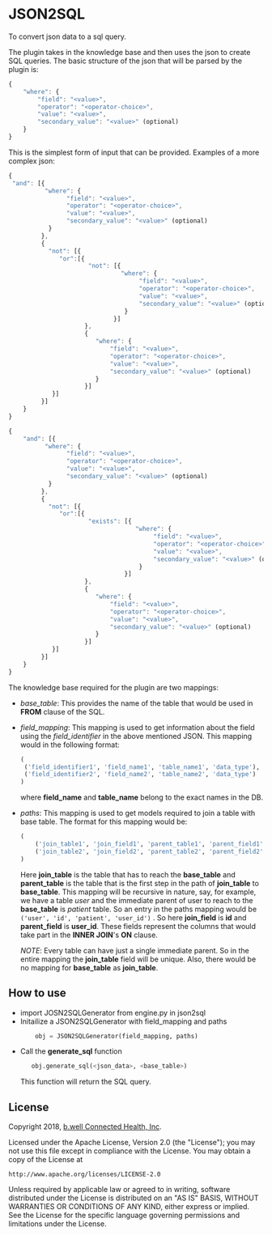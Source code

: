 # JSON2SQL

To convert json data to a sql query.

The plugin takes in the knowledge base and then uses the json to create SQL queries. The basic structure of the json that will be parsed by the plugin is:

```javascript
{
    "where": {
        "field": "<value>",
        "operator": "<operator-choice>",
        "value": "<value>",
        "secondary_value": "<value>" (optional)
    }
}
```

This is the simplest form of input that can be provided. Examples of a more complex json:

```javascript
{
 "and": [{
          "where": {
                "field": "<value>",
                "operator": "<operator-choice>",
                "value": "<value>",
                "secondary_value": "<value>" (optional)
           }
         },
         {
           "not": [{
              "or":[{
                      "not": [{                                         
                               "where": {
                                    "field": "<value>",
                                    "operator": "<operator-choice>",
                                    "value": "<value>",
                                    "secondary_value": "<value>" (optional)
                                }
                             }]
                     },
                     {
                        "where": {
                            "field": "<value>",
                            "operator": "<operator-choice>",
                            "value": "<value>",
                            "secondary_value": "<value>" (optional)
                        }
                     }]
            }]
         }]
    }
}
```

```javascript
{
    "and": [{
          "where": {
                "field": "<value>",
                "operator": "<operator-choice>",
                "value": "<value>",
                "secondary_value": "<value>" (optional)
           }
         },
         {
           "not": [{
              "or":[{
                      "exists": [{                                         
                                   "where": {
                                        "field": "<value>",
                                        "operator": "<operator-choice>",
                                        "value": "<value>",
                                        "secondary_value": "<value>" (optional)
                                    }
                                }]
                     },
                     {
                        "where": {
                            "field": "<value>",
                            "operator": "<operator-choice>",
                            "value": "<value>",
                            "secondary_value": "<value>" (optional)
                        }
                     }]
            }]
         }]
    }
}
```


The knowledge base required for the plugin are two mappings:
 * *base_table*: This provides the name of the table that would be used in **FROM** clause of the SQL.

 * *field_mapping*:
   This mapping is used to get information about the field using the *field_identifier* in the above mentioned JSON. This mapping would in the following format:
   ```python
   (
    ('field_identifier1', 'field_name1', 'table_name1', 'data_type'),
    ('field_identifier2', 'field_name2', 'table_name2', 'data_type')
   )
   ```
   
    where **field_name** and **table_name** belong to the exact names in the DB.
 
 * *paths*: This mapping is used to get models required to join a table with base table. The format for this mapping would be:
    ```python
    (
        ('join_table1', 'join_field1', 'parent_table1', 'parent_field1'),
        ('join_table2', 'join_field2', 'parent_table2', 'parent_field2'),
    )
    ```
    Here **join_table** is the table that has to reach the **base_table** and **parent_table** is the table that is the first step in the path of **join_table** to **base_table**.
    This mapping will be recursive in nature, say, for example, we have a table *user* and the immediate parent of user to reach to the **base_table** is *patient* table. So an entry in the paths mapping would be 
    ```('user', 'id', 'patient', 'user_id')```
    . So here **join_field** is **id** and **parent_field** is **user_id**. These fields represent the columns that would take part in the **INNER JOIN**'s **ON** clause.

    *NOTE*: Every table can have just a single immediate parent. So in the entire mapping the **join_table** field will be unique. Also, there would be no mapping for **base_table** as **join_table**.


## How to use

* import JOSN2SQLGenerator from engine.py in json2sql 
* Initailize a JSON2SQLGenerator with field_mapping and paths
    ```python
        obj = JSON2SQLGenerator(field_mapping, paths)
    ```
* Call the **generate_sql** function
    ```python
       obj.generate_sql(<json_data>, <base_table>) 
    ``` 
    This function will return the SQL query.

## License

Copyright 2018, [b.well Connected Health, Inc](https://www.icanbwell.com/).

Licensed under the Apache License, Version 2.0 (the "License");
you may not use this file except in compliance with the License.
You may obtain a copy of the License at

    http://www.apache.org/licenses/LICENSE-2.0

Unless required by applicable law or agreed to in writing, software distributed under the License is distributed on an "AS IS" BASIS,
WITHOUT WARRANTIES OR CONDITIONS OF ANY KIND, either express or implied.
See the License for the specific language governing permissions and limitations under the License.
